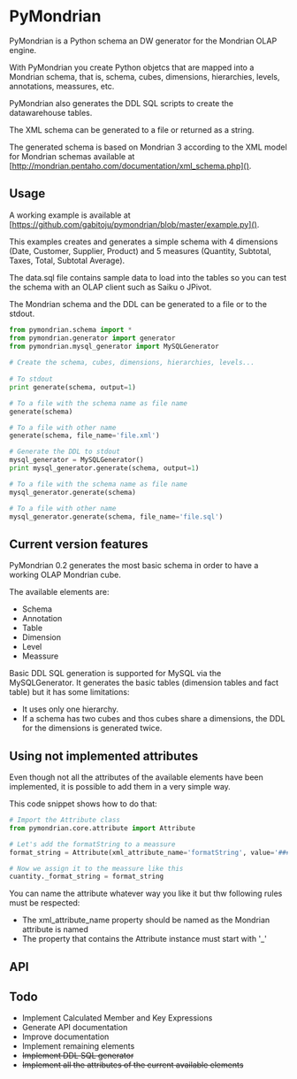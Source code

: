 PyMondrian
==========

PyMondrian is a Python schema an DW generator for the Mondrian OLAP engine.

With PyMondrian you create Python objetcs that are mapped into a Mondrian schema, that is, schema, cubes, dimensions, hierarchies, levels, annotations, meassures, etc.

PyMondrian also generates the DDL SQL scripts to create the datawarehouse tables.

The XML schema can be generated to a file or returned as a string.

The generated schema is based on Mondrian 3 according to the XML model for Mondrian schemas available at [http://mondrian.pentaho.com/documentation/xml_schema.php]().

Usage
-----

A working example is available at [https://github.com/gabitoju/pymondrian/blob/master/example.py]().

This examples creates and generates a simple schema with 4 dimensions (Date, Customer, Supplier, Product) and 5 measures (Quantity, Subtotal, Taxes, Total, Subtotal Average).

The data.sql file contains sample data to load into the tables so you can test the schema with an OLAP client such as Saiku o JPivot.

The Mondrian schema and the DDL can be generated to a file or to the stdout.

```python
from pymondrian.schema import *
from pymondrian.generator import generator
from pymondrian.mysql_generator import MySQLGenerator
    
# Create the schema, cubes, dimensions, hierarchies, levels...
    
# To stdout 
print generate(schema, output=1)

# To a file with the schema name as file name
generate(schema)

# To a file with other name
generate(schema, file_name='file.xml')

# Generate the DDL to stdout
mysql_generator = MySQLGenerator()
print mysql_generator.generate(schema, output=1)

# To a file with the schema name as file name
mysql_generator.generate(schema)

# To a file with other name
mysql_generator.generate(schema, file_name='file.sql')
```

Current version features
-----

PyMondrian 0.2 generates the most basic schema in order to have a working OLAP Mondrian cube.

The available elements are:
- Schema
- Annotation
- Table
- Dimension
- Level
- Meassure

Basic DDL SQL generation is supported for MySQL via the MySQLGenerator. It generates the basic tables (dimension tables and fact table)
but it has some limitations:
- It uses only one hierarchy.
- If a schema has two cubes and thos cubes share a dimensions, the DDL for the dimensions is generated twice.

Using not implemented attributes
-----

Even though not all the attributes of the available elements have been implemented, it is possible to add them in a very simple way.

This code snippet shows how to do that:

```python    
# Import the Attribute class
from pymondrian.core.attribute import Attribute

# Let's add the formatString to a meassure
format_string = Attribute(xml_attribute_name='formatString', value='####')

# Now we assign it to the meassure like this
cuantity._format_string = format_string
```

You can name the attribute whatever way you like it but thw following rules must be respected:
- The xml_attribute_name property should be named as the Mondrian attribute is named
- The property that contains the Attribute instance must start with '_'

API
-----


Todo
-----

- Implement Calculated Member and Key Expressions
- Generate API documentation
- Improve documentation
- Implement remaining elements
- <del>Implement DDL SQL generator</del>
- <del>Implement all the attributes of the current available elements</del>

